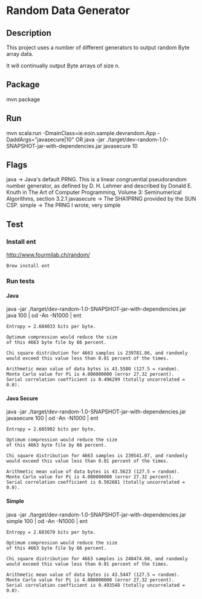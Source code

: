 # Random Data Generator

## Description
This project uses a number of different generators to output random Byte array data.

It will continually output Byte arrays of size n.

## Package
mvn package

## Run
mvn scala:run -DmainClass=ie.eoin.sample.devrandom.App -DaddArgs="javasecure|10"
OR
java -jar ./target/dev-random-1.0-SNAPSHOT-jar-with-dependencies.jar javasecure 10

## Flags
java -> Java's default PRNG. This is a linear congruential pseudorandom number generator, as defined by D. H. Lehmer and described by Donald E. Knuth in The Art of Computer Programming, Volume 3: Seminumerical Algorithms, section 3.2.1
javasecure -> The SHA1PRNG provided by the SUN CSP.
simple -> The PRNG I wrote, very simple


## Test

### Install ent
http://www.fourmilab.ch/random/
```
Brew install ent
```

### Run tests

#### Java
java -jar ./target/dev-random-1.0-SNAPSHOT-jar-with-dependencies.jar java 100 | od -An -N1000 | ent 
```
Entropy = 2.684033 bits per byte.

Optimum compression would reduce the size
of this 4663 byte file by 66 percent.

Chi square distribution for 4663 samples is 239781.86, and randomly
would exceed this value less than 0.01 percent of the times.

Arithmetic mean value of data bytes is 43.5580 (127.5 = random).
Monte Carlo value for Pi is 4.000000000 (error 27.32 percent).
Serial correlation coefficient is 0.496299 (totally uncorrelated = 0.0).
```

#### Java Secure
java -jar ./target/dev-random-1.0-SNAPSHOT-jar-with-dependencies.jar javasecure 100 | od -An -N1000 | ent 
```
Entropy = 2.685902 bits per byte.

Optimum compression would reduce the size
of this 4663 byte file by 66 percent.

Chi square distribution for 4663 samples is 239541.07, and randomly
would exceed this value less than 0.01 percent of the times.

Arithmetic mean value of data bytes is 43.5623 (127.5 = random).
Monte Carlo value for Pi is 4.000000000 (error 27.32 percent).
Serial correlation coefficient is 0.502681 (totally uncorrelated = 0.0).
```

#### Simple
java -jar ./target/dev-random-1.0-SNAPSHOT-jar-with-dependencies.jar simple 100 | od -An -N1000 | ent
```
Entropy = 2.683670 bits per byte.

Optimum compression would reduce the size
of this 4663 byte file by 66 percent.

Chi square distribution for 4663 samples is 240474.60, and randomly
would exceed this value less than 0.01 percent of the times.

Arithmetic mean value of data bytes is 43.5447 (127.5 = random).
Monte Carlo value for Pi is 4.000000000 (error 27.32 percent).
Serial correlation coefficient is 0.493548 (totally uncorrelated = 0.0).
```
